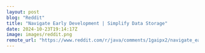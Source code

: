 ```yaml
---
layout: post
blog: "Reddit"
title: "Navigate Early Development | Simplify Data Storage"
date: 2024-10-23T19:14:17Z
image: images/reddit.png
remote_url: "https://www.reddit.com/r/java/comments/1gaipx2/navigate_early_development_simplify_data_storage/"
---
```


